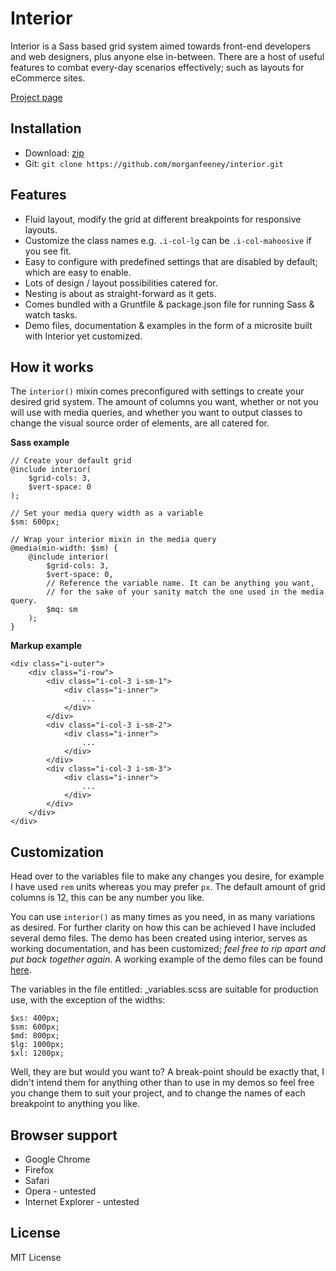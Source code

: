 # Interior

Interior is a Sass based grid system aimed towards front-end developers and web designers, plus anyone else in-between. There are a host of useful features to combat every-day scenarios effectively; such as layouts for eCommerce sites.

[Project page](http://interiorsystem.co.uk)

## Installation

* Download: [zip](https://github.com/morganfeeney/interior/archive/gh-pages.zip)
* Git: `git clone https://github.com/morganfeeney/interior.git`

## Features

* Fluid layout, modify the grid at different breakpoints for responsive layouts.
* Customize the class names e.g. `.i-col-lg` can be `.i-col-mahoosive` if you see fit.
* Easy to configure with predefined settings that are disabled by default; which are easy to enable.
* Lots of design / layout possibilities catered for.
* Nesting is about as straight-forward as it gets.
* Comes bundled with a Gruntfile & package.json file for running Sass & watch tasks.
* Demo files, documentation & examples in the form of a microsite built with Interior yet customized.

## How it works

The `interior()` mixin comes preconfigured with settings to create your desired grid system. The amount of columns you want, whether or not you will use with media queries, and whether you want to output classes to change the visual source order of elements, are all catered for.

**Sass example**

```
// Create your default grid
@include interior(
    $grid-cols: 3,
    $vert-space: 0
);

// Set your media query width as a variable
$sm: 600px;

// Wrap your interior mixin in the media query
@media(min-width: $sm) {
    @include interior(
        $grid-cols: 3,
        $vert-space: 0,
        // Reference the variable name. It can be anything you want, 
        // for the sake of your sanity match the one used in the media query.
        $mq: sm
    );  
}
```

**Markup example**

```
<div class="i-outer">
    <div class="i-row">
        <div class="i-col-3 i-sm-1">
            <div class="i-inner">
                ...
            </div>
        </div>
        <div class="i-col-3 i-sm-2">
            <div class="i-inner">
                ...
            </div>
        </div>
        <div class="i-col-3 i-sm-3">
            <div class="i-inner">
                ...
            </div>
        </div>
    </div>
</div>
```

## Customization

Head over to the variables file to make any changes you desire, for example I have used `rem` units whereas you may prefer `px`. The default amount of grid columns is 12, this can be any number you like.

You can use `interior()` as many times as you need, in as many variations as desired. For further clarity on how this can be achieved I have included several demo files. The demo has been created using interior, serves as working documentation, and has been customized; _feel free to rip apart and put back together again_. A working example of the demo files can be found [here](http://interiorsystem.co.uk).

The variables in the file entitled: _variables.scss are suitable for production use, with the exception of the widths:

```
$xs: 400px;
$sm: 600px;
$md: 800px;
$lg: 1000px;
$xl: 1200px;
```
Well, they are but would you want to? A break-point should be exactly that, I didn't intend them for anything other than to use in my demos so feel free you change them to suit your project, and to change the names of each breakpoint to anything you like.

## Browser support

* Google Chrome
* Firefox
* Safari
* Opera - untested
* Internet Explorer - untested

## License

MIT License
